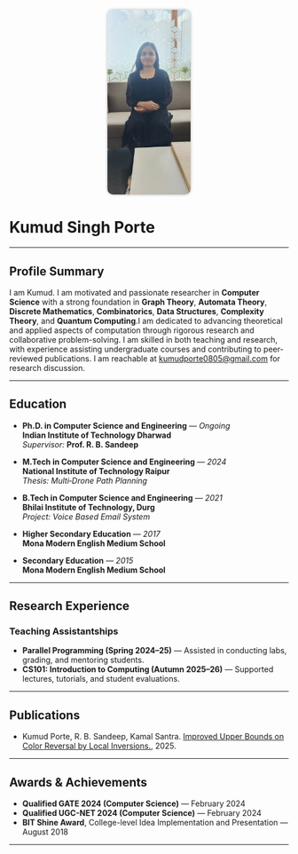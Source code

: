 <p align="center">
  <img src="./resources/me.jpg" alt="Kumud Porte" width="150" style="border-radius: 10px; box-shadow: 0 0 5px rgba(0,0,0,0.3);" />
</p>

# Kumud Singh Porte
<!---

📧 **Email:** [kumudporte0805@gmail.com](mailto:kumudporte0805@gmail.com)  
--->
---

## **Profile Summary**

I am Kumud. I am motivated and passionate researcher in **Computer Science** with a strong foundation in  **Graph Theory**, **Automata Theory**, **Discrete Mathematics**, **Combinatorics**, **Data Structures**, **Complexity Theory**, and **Quantum Computing**.I am dedicated to advancing theoretical and applied aspects of computation through rigorous research and collaborative problem-solving. I am skilled in both teaching and research, with experience assisting undergraduate courses and contributing to peer-reviewed publications. I am reachable at kumudporte0805@gmail.com for research discussion.



---

## **Education**

- **Ph.D. in Computer Science and Engineering** — *Ongoing*  
  **Indian Institute of Technology Dharwad**  
  *Supervisor:* **Prof. R. B. Sandeep**

- **M.Tech in Computer Science and Engineering** — *2024*  
  **National Institute of Technology Raipur**  
  *Thesis:* *Multi‐Drone Path Planning*

- **B.Tech in Computer Science and Engineering** — *2021*  
  **Bhilai Institute of Technology, Durg**  
  *Project:* *Voice Based Email System*

- **Higher Secondary Education** — *2017*  
  **Mona Modern English Medium School**

- **Secondary Education** — *2015*  
  **Mona Modern English Medium School**

---

## **Research Experience**

### Teaching Assistantships

- **Parallel Programming (Spring 2024–25)** — Assisted in conducting labs, grading, and mentoring students.  
- **CS101: Introduction to Computing (Autumn 2025–26)** — Supported lectures, tutorials, and student evaluations.

---

## Publications

-   Kumud Porte, R. B. Sandeep, Kamal Santra. [Improved Upper Bounds on Color Reversal by Local Inversions.](https://arxiv.org/abs/2510.00149), 2025.


---
<!---
## **Projects**

- **Multi‐Drone Path Planning** — *M.Tech Thesis*  
  Designed and implemented algorithms for cooperative and collision-free multi-agent path planning.

- **Voice Based Email System** — *B.Tech Major Project*  
  Developed an accessible, speech-based email interface enabling voice-command communication for visually impaired users.

*GitHub links available upon request.*

---


## **Skills**

- **Programming Languages:** C, C++, Python, Java  
- **Research Areas:** Graph Theory, Automata Theory, Complexity Theory, Quantum Computing  
- **Tools and Frameworks:** LaTeX, Git, MATLAB, Linux, VS Code  
- **Soft Skills:** Technical Writing, Teaching, Team Collaboration, Problem Solving


---

--->


## Awards & Achievements

- **Qualified GATE 2024 (Computer Science)** — February 2024  
- **Qualified UGC-NET 2024 (Computer Science)** — February 2024  
- **BIT Shine Award**, College-level Idea Implementation and Presentation — August 2018

---
<!---

## **References**

**Prof. R. B. Sandeep**  
Department of Computer Science and Engineering  
Indian Institute of Technology Dharwad  
📧 *Email available upon request.*

---

© 2025 Kumud Porte. All rights reserved.

--->



